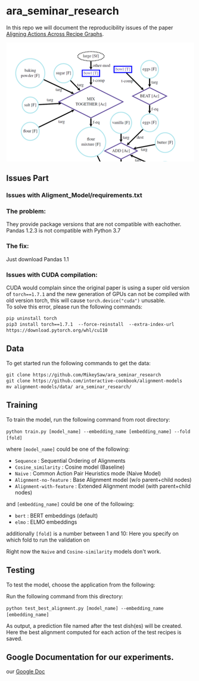 # ara_seminar_research

In this repo we will document the reproducibility issues of the paper [Aligning Actions Across Recipe Graphs](https://aclanthology.org/2021.emnlp-main.554/).

![ara_seminar_recipe_zoom.png](asset/recipe_zoom.png)

## Issues Part

### Issues with Aligment_Model/requirements.txt 

### The problem:
They provide package versions that are not compatible with eachother. Pandas 1.2.3 is not compatible with Python 3.7  

### The fix: 
Just download Pandas 1.1

### Issues with CUDA compilation:
CUDA would complain since the original paper is using a super old version of `torch==1.7.1` and the new generation of GPUs can not be compiled with old version torch, this will cause `torch.device("cuda")` unusable. \
To solve this error, please run the following commands:   
```shell
pip uninstall torch
pip3 install torch==1.7.1  --force-reinstall  --extra-index-url https://download.pytorch.org/whl/cu110
```

## Data
To get started run the following commands to get the data: 
```shell
git clone https://github.com/MikeySaw/ara_seminar_research
git clone https://github.com/interactive-cookbook/alignment-models
mv alignment-models/data/ ara_seminar_research/
```

## Training
To train the model, run the following command from root directory:

`python train.py [model_name] --embedding_name [embedding_name] --fold [fold]`

where `[model_name]` could be one of the following:
- `Sequence` : Sequential Ordering of Alignments
- `Cosine_similarity` : Cosine model (Baseline)
- `Naive` :  Common Action Pair Heuristics mode (Naive Model)
- `Alignment-no-feature` : Base Alignment model (w/o parent+child nodes)
- `Alignment-with-feature` : Extended Alignment model (with parent+child nodes)

and `[embedding_name]` could be one of the following:
- `bert` : BERT embeddings (default)
- `elmo` : ELMO embeddings

additionally `[fold]` is a number between 1 and 10:
    Here you specify on which fold to run the validation on

Right now the `Naive` and `Cosine-similarity` models don't work.
    
## Testing
To test the model, choose the application from the following:

Run the following command from this directory:

`python test_best_alignment.py [model_name] --embedding_name [embedding_name]`

As output, a prediction file named after the test dish(es) will be created. Here the best alignment computed for each action of the test recipes is saved.

## Google Documentation for our experiments.
our [Google Doc](https://docs.google.com/document/d/1NwZypYE2r4qWeEWYPY2tegbrlSTPtCY4laGUlINOYp0/edit)

